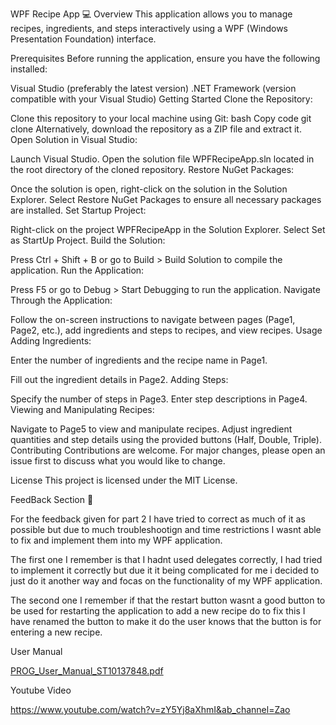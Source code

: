 WPF Recipe App 💻
Overview
This application allows you to manage recipes, ingredients, and steps interactively using a WPF (Windows Presentation Foundation) interface.

Prerequisites
Before running the application, ensure you have the following installed:

Visual Studio (preferably the latest version)
.NET Framework (version compatible with your Visual Studio)
Getting Started
Clone the Repository:

Clone this repository to your local machine using Git:
bash
Copy code
git clone <repository-url>
Alternatively, download the repository as a ZIP file and extract it.
Open Solution in Visual Studio:

Launch Visual Studio.
Open the solution file WPFRecipeApp.sln located in the root directory of the cloned repository.
Restore NuGet Packages:

Once the solution is open, right-click on the solution in the Solution Explorer.
Select Restore NuGet Packages to ensure all necessary packages are installed.
Set Startup Project:

Right-click on the project WPFRecipeApp in the Solution Explorer.
Select Set as StartUp Project.
Build the Solution:

Press Ctrl + Shift + B or go to Build > Build Solution to compile the application.
Run the Application:

Press F5 or go to Debug > Start Debugging to run the application.
Navigate Through the Application:

Follow the on-screen instructions to navigate between pages (Page1, Page2, etc.), add ingredients and steps to recipes, and view recipes.
Usage
Adding Ingredients:

Enter the number of ingredients and the recipe name in Page1.

Fill out the ingredient details in Page2.
Adding Steps:

Specify the number of steps in Page3.
Enter step descriptions in Page4.
Viewing and Manipulating Recipes:

Navigate to Page5 to view and manipulate recipes.
Adjust ingredient quantities and step details using the provided buttons (Half, Double, Triple).
Contributing
Contributions are welcome. For major changes, please open an issue first to discuss what you would like to change.

License
This project is licensed under the MIT License.



FeedBack Section 📓

For the feedback given for part 2 I have tried to correct as much of it as possible but due to much troubleshootign and time restrictions I wasnt able to fix and implement them into my WPF application.

The first one I remember is that I hadnt used delegates correctly, I had tried to implement it correctly but due it it being complicated for me i decided to just do it another way and focas on the functionality of my WPF application.

The second one I remember if that the restart button wasnt a good button to be used for restarting the application to add a new recipe do to fix this I have renamed the button to make it do the user knows that the button is for entering a new recipe.


User Manual

[PROG_User_Manual_ST10137848.pdf](https://github.com/user-attachments/files/16019389/PROG_User_Manual_ST10137848.pdf)


Youtube Video

https://www.youtube.com/watch?v=zY5Yj8aXhmI&ab_channel=Zao
